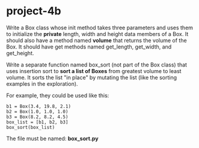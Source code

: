 # project-4b

Write a Box class whose init method takes three parameters and uses them to initialize the **private** length, width and height data members of a Box.  It should also have a method named **volume** that returns the volume of the Box.  It should have get methods named get_length, get_width, and get_height.

Write a separate function named box_sort (not part of the Box class) that uses insertion sort to **sort a list of Boxes** from greatest volume to least volume. It sorts the list "in place" by mutating the list (like the sorting examples in the exploration).

For example, they could be used like this:
```
b1 = Box(3.4, 19.8, 2.1)
b2 = Box(1.0, 1.0, 1.0)
b3 = Box(8.2, 8.2, 4.5)
box_list = [b1, b2, b3]
box_sort(box_list)
```

The file must be named: **box_sort.py**


